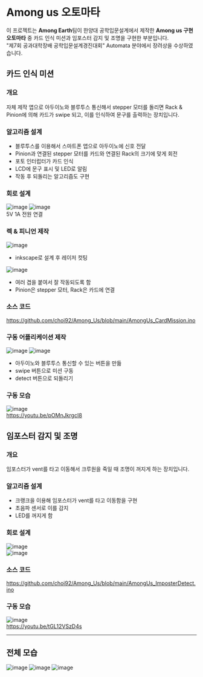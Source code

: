 # Among us 오토마타
이 프로젝트는 **Among Earth**팀이 한양대 공학입문설계에서 제작한 **Among us 구현 오토마타** 중 카드 인식 미션과 임포스터 감지 및 조명을 구현한 부분입니다. <br>
"제7회 공과대학장배 공학입문설계경진대회" Automata 분야에서 장려상을 수상하였습니다.

## 카드 인식 미션
### 개요
자체 제작 앱으로 아두이노와 블루투스 통신해서 stepper 모터를 돌리면 Rack & Pinion에 의해 카드가 swipe 되고, 이를 인식하여 문구를 출력하는 장치입니다.

### 알고리즘 설계
- 블루투스를 이용해서 스마트폰 앱으로 아두이노에 신호 전달
- Pinion과 연결된 stepper 모터를 카드와 연결된 Rack의 크기에 맞게 회전
- 포토 인터럽터가 카드 인식
- LCD에 문구 표시 및 LED로 알림
- 작동 후 되돌리는 알고리즘도 구현

### 회로 설계
![image](https://user-images.githubusercontent.com/65582244/132733669-542904a3-bc33-40b8-bd24-a929e7a65af1.png)
![image](https://user-images.githubusercontent.com/65582244/132733688-b6de0528-1332-4dc9-9e62-cbd2b1dabb37.png) <br>
5V 1A 전원 연결

### 렉 & 피니언 제작
![image](https://user-images.githubusercontent.com/65582244/132734938-55569d6f-85e1-45a6-9312-b23024b98f31.png)
- inkscape로 설계 후 레이저 컷팅

![image](https://user-images.githubusercontent.com/65582244/132735439-cedb3557-f744-4858-89b4-14ef06f04e09.png)
- 여러 겹을 붙여서 잘 작동되도록 함
- Pinion은 stepper 모터, Rack은 카드에 연결

### 소스 코드
https://github.com/choi92/Among_Us/blob/main/AmongUs_CardMission.ino

### 구동 어플리케이션 제작
![image](https://user-images.githubusercontent.com/65582244/132739786-f68490c6-f503-42bc-97b5-9d6b3548422d.png)
![image](https://user-images.githubusercontent.com/65582244/132737444-89e77414-98fa-4dbe-8120-6b85c3a90e41.png)
- 아두이노와 블루투스 통신할 수 있는 버튼을 만듦
- swipe 버튼으로 미션 구동
- detect 버튼으로 되돌리기

### 구동 모습
![image](https://user-images.githubusercontent.com/65582244/132740217-c2a0185b-b68b-4c0f-b1d5-3758202995c0.png) <br>
https://youtu.be/pOMnJkrgcI8

## 임포스터 감지 및 조명
### 개요
임포스터가 vent를 타고 이동해서 크루원을 죽일 때 조명이 꺼지게 하는 장치입니다.

### 알고리즘 설계
- 크랭크을 이용해 임포스터가 vent를 타고 이동함을 구현
- 초음파 센서로 이를 감지
- LED를 꺼지게 함

### 회로 설계
![image](https://user-images.githubusercontent.com/65582244/132746140-1e925827-1cf0-403b-8711-f2c58d88dc21.png) <br>
![image](https://user-images.githubusercontent.com/65582244/132746163-151b21cc-54b1-40a0-a568-c3685629a310.png)

### 소스 코드
https://github.com/choi92/Among_Us/blob/main/AmongUs_ImposterDetect.ino

### 구동 모습
![image](https://user-images.githubusercontent.com/65582244/132747427-9dc38632-3cbb-46be-b619-a62dfc60267c.png) <br>
https://youtu.be/tGL12VSzD4s

___
## 전체 모습
![image](https://user-images.githubusercontent.com/65582244/132747139-419ea0a0-15f7-45a8-ae4a-39d2cad5a874.png)
![image](https://user-images.githubusercontent.com/65582244/132747234-7cf5bbf9-7e99-4130-8e6a-92fb2f1b0e6e.png)
![image](https://user-images.githubusercontent.com/65582244/132747294-0564d5a2-e3e6-4e16-abfc-e19d87784d5c.png)
